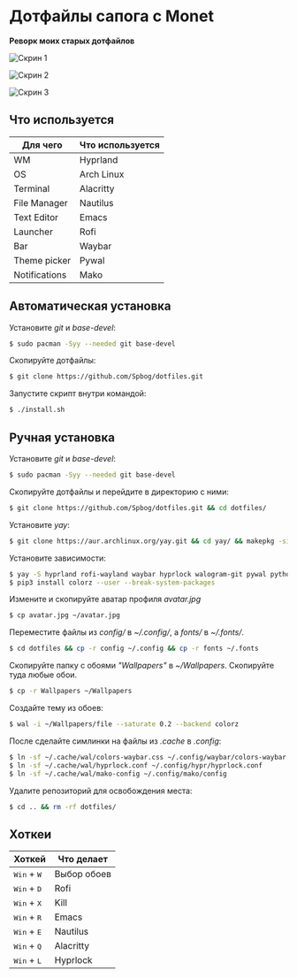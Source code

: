 # Дотфайлы сапога с Monet
__Реворк моих старых дотфайлов__

![Скрин 1](https://github.com/Spbog/dotfiles/blob/main/screen1.jpg)

![Скрин 2](https://github.com/Spbog/dotfiles/blob/main/screen2.jpg)

![Скрин 3](https://github.com/Spbog/dotfiles/blob/main/screen3.jpg)
## Что используется
| Для чего      | Что используется |
| ------------- | ---------------- |
| WM            | Hyprland         |
| OS            | Arch Linux       |
| Terminal      | Alacritty        |
| File Manager  | Nautilus         |
| Text Editor   | Emacs            |
| Launcher      | Rofi             |
| Bar           | Waybar           |
| Theme picker  | Pywal            |
| Notifications | Mako             | 

## Автоматическая установка
Установите _git_ и _base-devel_:
```sh
$ sudo pacman -Syy --needed git base-devel
```
Скопируйте дотфайлы:
```sh
$ git clone https://github.com/Spbog/dotfiles.git
```
Запустите скрипт внутри командой:
```sh
$ ./install.sh
```

## Ручная установка
Установите _git_ и _base-devel_:
```sh
$ sudo pacman -Syy --needed git base-devel
```
Скопируйте дотфайлы и перейдите в директорию с ними:
```sh
$ git clone https://github.com/Spbog/dotfiles.git && cd dotfiles/
```
Установите _yay_:
```sh
$ git clone https://aur.archlinux.org/yay.git && cd yay/ && makepkg -si
```
Установите зависимости:
```sh
$ yay -S hyprland rofi-wayland waybar hyprlock walogram-git pywal python3 python-pip python-pywalfox swww grim slurp pipewire wireplumber alacritty mako emacs nautilus --noconfirm
$ pip3 install colorz --user --break-system-packages
```
Измените и скопируйте аватар профиля _avatar.jpg_
```sh
$ cp avatar.jpg ~/avatar.jpg
```
Переместите файлы из _config/_ в _~/.config/_, а _fonts/_ в _~/.fonts/_. 
```sh
$ cd dotfiles && cp -r config ~/.config && cp -r fonts ~/.fonts
```
Скопируйте папку с обоями _"Wallpapers"_ в _~/Wallpapers_. Скопируйте туда любые обои.
```sh
$ cp -r Wallpapers ~/Wallpapers
```
Создайте тему из обоев:
```sh
$ wal -i ~/Wallpapers/file --saturate 0.2 --backend colorz
```
После сделайте симлинки на файлы из _.cache_ в _.config_:
```sh
$ ln -sf ~/.cache/wal/colors-waybar.css ~/.config/waybar/colors-waybar.css
$ ln -sf ~/.cache/wal/hyprlock.conf ~/.config/hypr/hyprlock.conf
$ ln -sf ~/.cache/wal/mako-config ~/.config/mako/config
```
Удалите репозиторий для освобождения места:
```sh
$ cd .. && rm -rf dotfiles/
```
## Хоткеи
| Хоткей                        | Что делает  |
| ----------------------------- | ----------- | 
| <kbd>Win</kbd> + <kbd>W</kbd> | Выбор обоев |
| <kbd>Win</kbd> + <kbd>D</kbd> | Rofi        |
| <kbd>Win</kbd> + <kbd>X</kbd> | Kill        |
| <kbd>Win</kbd> + <kbd>R</kbd> | Emacs       |
| <kbd>Win</kbd> + <kbd>E</kbd> | Nautilus    |
| <kbd>Win</kbd> + <kbd>Q</kbd> | Alacritty   |
| <kbd>Win</kbd> + <kbd>L</kbd> | Hyprlock    |

